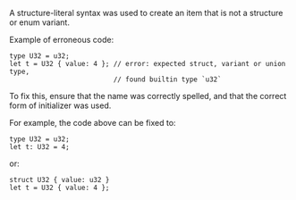 A structure-literal syntax was used to create an item that is not a structure
or enum variant.

Example of erroneous code:

```compile_fail,E0071
type U32 = u32;
let t = U32 { value: 4 }; // error: expected struct, variant or union type,
                          // found builtin type `u32`
```

To fix this, ensure that the name was correctly spelled, and that the correct
form of initializer was used.

For example, the code above can be fixed to:

```
type U32 = u32;
let t: U32 = 4;
```

or:

```
struct U32 { value: u32 }
let t = U32 { value: 4 };
```
